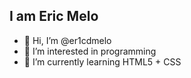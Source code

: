 ## I am Eric Melo

- 👋 Hi, I’m @er1cdmelo
- 👀 I’m interested in programming
- 🌱 I’m currently learning HTML5 + CSS


<!---
er1cdmelo/er1cdmelo is a ✨ special ✨ repository because its `README.md` (this file) appears on your GitHub profile.
You can click the Preview link to take a look at your changes.
--->
